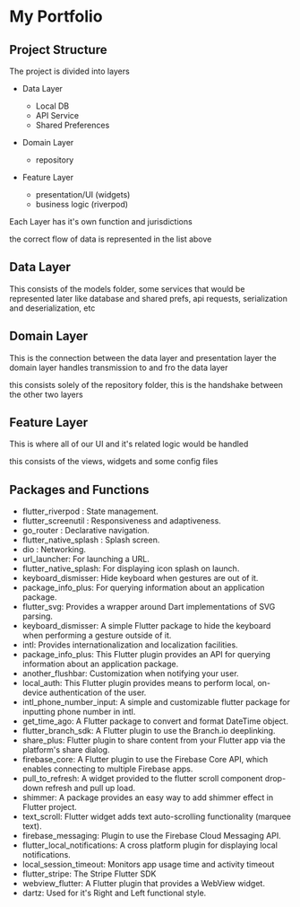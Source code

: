 # My Portfolio

## Project Structure

The project is divided into  layers

 - Data Layer
    - Local DB 
    - API Service
    - Shared Preferences
   
- Domain Layer 
    - repository

- Feature Layer
    - presentation/UI (widgets)
    - business logic (riverpod)


Each Layer has it's own function and jurisdictions 

the correct flow of data is represented in the list above


## Data Layer
This consists of the models folder, some services that would be represented later like database and shared prefs, api requests, serialization and deserialization, etc

## Domain Layer
This is the connection between the data layer and presentation layer 
the domain layer handles transmission to and fro the data layer

this consists solely of the repository folder, this is the handshake between the other two layers 

## Feature Layer
This is where all of our UI and it's related logic would be handled

this consists of the views, widgets and some config files 

## Packages and Functions

- flutter_riverpod : State management.
- flutter_screenutil : Responsiveness and adaptiveness.
- go_router : Declarative navigation.
- flutter_native_splash : Splash screen.
- dio : Networking.
- url_launcher: For launching a URL.
- flutter_native_splash: For displaying icon splash on launch.
- keyboard_dismisser: Hide keyboard when gestures are out of it.
- package_info_plus: For querying information about an application package.
- flutter_svg: Provides a wrapper around Dart implementations of SVG parsing.
- keyboard_dismisser: A simple Flutter package to hide the keyboard when performing a gesture outside of it.
- intl: Provides internationalization and localization facilities.
- package_info_plus: This Flutter plugin provides an API for querying information about an application package.
- another_flushbar:  Customization when notifying your user.
- local_auth: This Flutter plugin provides means to perform local, on-device authentication of the user.
- intl_phone_number_input: A simple and customizable flutter package for inputting phone number in intl.
- get_time_ago: A Flutter package to convert and format DateTime object.
- flutter_branch_sdk: A Flutter plugin to use the Branch.io deeplinking.
- share_plus:  Flutter plugin to share content from your Flutter app via the platform's share dialog.
- firebase_core: A Flutter plugin to use the Firebase Core API, which enables connecting to multiple Firebase apps.
- pull_to_refresh: A widget provided to the flutter scroll component drop-down refresh and pull up load.
- shimmer: A package provides an easy way to add shimmer effect in Flutter project.
- text_scroll: Flutter widget adds text auto-scrolling functionality (marquee text).
- firebase_messaging: Plugin to use the Firebase Cloud Messaging API.
- flutter_local_notifications: A cross platform plugin for displaying local notifications.
- local_session_timeout: Monitors app usage time and activity timeout
- flutter_stripe: The Stripe Flutter SDK
- webview_flutter: A Flutter plugin that provides a WebView widget.
- dartz: Used for it's Right and Left functional style.